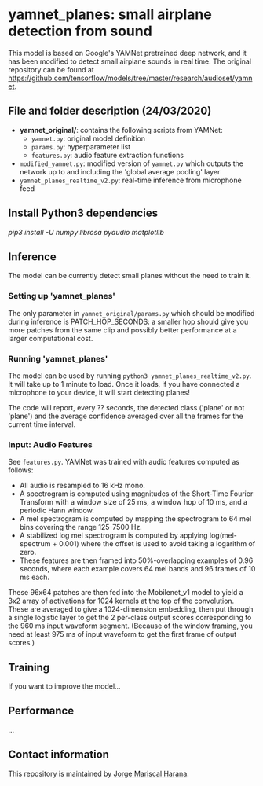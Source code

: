 # yamnet_planes: small airplane detection from sound
This model is based on Google's YAMNet pretrained deep network, and it has been modified to detect small airplane sounds in real time. The original repository can be found at https://github.com/tensorflow/models/tree/master/research/audioset/yamnet.


## File and folder description (24/03/2020)
- **yamnet_original/**: contains the following scripts from YAMNet:
  - `yamnet.py`: original model definition
  - `params.py`: hyperparameter list
  - `features.py`: audio feature extraction functions
- `modified_yamnet.py`: modified version of `yamnet.py` which outputs the network up to and including the 'global average pooling' layer
- `yamnet_planes_realtime_v2.py`: real-time inference from microphone feed


## Install Python3 dependencies 
*pip3 install -U numpy librosa pyaudio matplotlib*


## Inference
The model can be currently detect small planes without the need to train it.


### Setting up 'yamnet_planes'
The only parameter in `yamnet_original/params.py` which should be modified during inference is PATCH_HOP_SECONDS: a smaller hop should give you more patches from the same clip and possibly better performance at a larger computational cost.


### Running 'yamnet_planes'
The model can be used by running `python3 yamnet_planes_realtime_v2.py`. It will take up to 1 minute to load. Once it loads, if you have connected a microphone to your device, it will start detecting planes!

The code will report, every ?? seconds, the detected class ('plane' or not 'plane') and the average confidence averaged over all the frames for the current time interval.


### Input: Audio Features
See `features.py`. YAMNet was trained with audio features computed as follows:

* All audio is resampled to 16 kHz mono.
* A spectrogram is computed using magnitudes of the Short-Time Fourier Transform
  with a window size of 25 ms, a window hop of 10 ms, and a periodic Hann
  window.
* A mel spectrogram is computed by mapping the spectrogram to 64 mel bins
  covering the range 125-7500 Hz.
* A stabilized log mel spectrogram is computed by applying
  log(mel-spectrum + 0.001) where the offset is used to avoid taking a logarithm
  of zero.
* These features are then framed into 50%-overlapping examples of 0.96 seconds,
  where each example covers 64 mel bands and 96 frames of 10 ms each.

These 96x64 patches are then fed into the Mobilenet_v1 model to yield a 3x2
array of activations for 1024 kernels at the top of the convolution.  These are
averaged to give a 1024-dimension embedding, then put through a single logistic
layer to get the 2 per-class output scores corresponding to the 960 ms input
waveform segment. (Because of the window framing, you need at least 975 ms of
input waveform to get the first frame of output scores.)


## Training
If you want to improve the model...


## Performance
...


## Contact information
This repository is maintained by [Jorge Mariscal Harana](https://github.com/jmariscal-harana).
